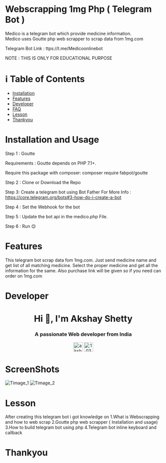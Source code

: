 # Webscrapping 1mg Php ( Telegram Bot )

Medico is a telegram bot which provide medicine information.</br>
Medico uses Goutte php web scrapper to scrap data from 1mg.com

Telegram Bot Link : ttps://t.me/Medicoonlinebot

NOTE :  THIS IS ONLY FOR EDUCATIONAL PURPOSE

# :information_source: Table of Contents
<ul>
  <li><a href="#installation-and-usage">Installation</a></li>
  <li><a href="#Features">Features</a></li>
  <li><a href="#Developer">Developer</a></li>
  <li><a href="#ScreenShots">FAQ</a></li>
  <li><a href="#Lesson">Lesson</a></li>
  <li><a href="#Thankyou">Thankyou</a></li>
 </ul>


# Installation and Usage

Step 1 : Goutte

Requirements : Goutte depends on PHP 7.1+.

Require this package with composer:
composer require fabpot/goutte

Step 2 : Clone or Download the Repo

Step 3:  Create a telegram bot using Bot Father 
For More Info : https://core.telegram.org/bots#3-how-do-i-create-a-bot

Step 4 : Set the Webhook for the bot

Step 5 : Update the bot api in the medico.php File.

Step 6 : Run :relieved:

# Features
This telegram bot scrap data fom 1mg.com. Just send medicine name and get list of all matching medicine. Select the proper medicine and get all the information for the same.
Also purchase link will be given so if you need can order on 1mg.com

# Developer

<h1 align="center">Hi 👋, I'm Akshay Shetty</h1>
<h3 align="center">A passionate Web developer from India</h3>

<p align="center">
<a href="https://linkedin.com/in/akshy0407" target="blank"><img align="center" src="https://cdn.jsdelivr.net/npm/simple-icons@3.0.1/icons/linkedin.svg" alt="akshy0407" height="30" width="30" /></a>
<a href="https://stackoverflow.com/users/10335154" target="blank"><img align="center" src="https://cdn.jsdelivr.net/npm/simple-icons@3.0.1/icons/stackoverflow.svg" alt="10335154" height="30" width="30" /></a>
</p>

# ScreenShots
![Timage_1](https://user-images.githubusercontent.com/43512041/91553965-e3aff500-e94b-11ea-8898-07c90ea3d75a.jpeg)
![Timage_2](https://user-images.githubusercontent.com/43512041/91554130-240f7300-e94c-11ea-89ce-81c909533ae6.jpeg)

# Lesson
After creating this telegram bot i got knowledge on
1.What is Webscrapping and how to web scrap
2.Goutte php web scrapper ( Installation and usage)
3.How to build telegram bot using php
4.Telegram bot inline keyboard and callback

# Thankyou 

